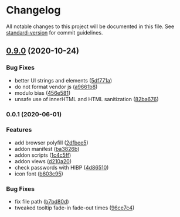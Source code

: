 # Changelog

All notable changes to this project will be documented in this file. See [standard-version](https://github.com/conventional-changelog/standard-version) for commit guidelines.

## [0.9.0](https://github.com/msanguineti/passo/compare/v0.0.1...v0.9.0) (2020-10-24)

### Bug Fixes

- better UI strings and elements ([5df771a](https://github.com/msanguineti/passo/commit/5df771ad4cc92fa0baebd3f43fe566bbde2db15c))
- do not format vendor js ([a9661b8](https://github.com/msanguineti/passo/commit/a9661b8fbcbbf48aa89a6cc6899328910ac8c3f7))
- modulo bias ([456e581](https://github.com/msanguineti/passo/commit/456e58137562b1a8d6a9c1508187fcc8686f49a4))
- unsafe use of innerHTML and HTML sanitization ([82ba676](https://github.com/msanguineti/passo/commit/82ba676c7ec26d07a169e91a4ab140fb1a58c97a))

### 0.0.1 (2020-06-01)

### Features

- add browser polyfill ([2dfbee5](https://github.com/msanguineti/passo/commit/2dfbee5e54fe57738534f0db5ed521a2889536b8))
- addon manifest ([ba3826b](https://github.com/msanguineti/passo/commit/ba3826b7cc0ea600340e7e3fadd9f51255774cf0))
- addon scripts ([1c4c5ff](https://github.com/msanguineti/passo/commit/1c4c5ff766d43785c3453dbff60268846b1959b8))
- addon views ([d210a20](https://github.com/msanguineti/passo/commit/d210a20107ef45e9b8092b63cf77d9e873272f6d))
- check passwords with HIBP ([4d86510](https://github.com/msanguineti/passo/commit/4d86510d36fec902a092f56ff8a20b38f4f589d6))
- icon font ([b603c95](https://github.com/msanguineti/passo/commit/b603c95b1363030a6dbb709687de7ae3acf43a54))

### Bug Fixes

- fix file path ([b7bd80d](https://github.com/msanguineti/passo/commit/b7bd80d910b439046a54e2ca3d92f3eef0f4ea00))
- tweaked tooltip fade-in fade-out times ([96ce7c4](https://github.com/msanguineti/passo/commit/96ce7c4c1a613f7b5119676077c8d398a7991eee))

